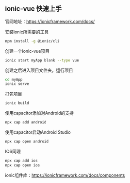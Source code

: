 ## ionic-vue 快速上手

官网地址：https://ionicframework.com/docs/

安装ionic所需要的工具

```sh
npm install -g @ionic/cli
```

创建一个ionic-vue项目

```sh
ionic start myApp blank --type vue
```

创建之后进入项目文件夹，运行项目

```sh
cd myApp
ionic serve
```

打包项目

```sh
ionic build
```

使用capacitor添加对Android的支持

```sh
npx cap add android
```

使用capacitor启动Android Studio

```sh
npx cap open android
```

IOS同理

```sh
npx cap add ios
npx cap open ios
```

ionic组件库：https://ionicframework.com/docs/components

